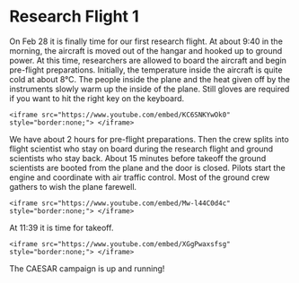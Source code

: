 # Research Flight 1

On Feb 28 it is finally time for our first research flight. At about 9:40 in the morning, the aircraft is moved out of the hangar and hooked up to ground power. At this time, researchers are allowed to board the aircraft and begin pre-flight preparations. Initially, the temperature inside the aircraft is quite cold at about 8°C. The people inside the plane and the heat given off by the instruments slowly warm up the inside of the plane. Still gloves are required if you want to hit the right key on the keyboard.  

~~~
<iframe src="https://www.youtube.com/embed/KC6SNKYwOk0" style="border:none;"> </iframe>
~~~

We have about 2 hours for pre-flight preparations. Then the crew splits into flight scientist who stay on board during the research flight and ground scientists who stay back. About 15 minutes before takeoff the ground scientists are booted from the plane and the door is closed. Pilots start the engine and coordinate with air traffic control. Most of the ground crew gathers to wish the plane farewell. 


~~~
<iframe src="https://www.youtube.com/embed/Mw-l44C0d4c" style="border:none;"> </iframe>
~~~

At 11:39 it is time for takeoff. 

~~~
<iframe src="https://www.youtube.com/embed/XGgPwaxsfsg" style="border:none;"> </iframe>
~~~

The CAESAR campaign is up and running!

